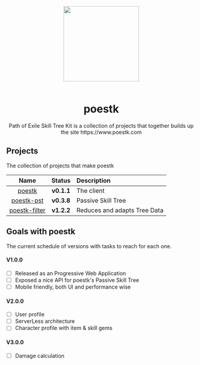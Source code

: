 <div align="center">
  <a href="https://www.poestk.com">
    <img width="200" heigth="200" src="http://www.emilnordling.com/logo.svg">
  </a>
  <br>
  <br>
  
  <h1>poestk</h1>
  <p>
  Path of Exile Skill Tree Kit is a collection of projects that together builds up the site https://www.poestk.com
  <p>
</div>

## Projects
The collection of projects that make poestk

|Name|Status|Description|
|:--:|:----:|:----------|
|<a href="https://github.com/EmilNordling/poestk/tree/master/client">poestk|**v0.1.1**|The client
|<a href="https://github.com/EmilNordling/poestk/tree/master/pst">poestk-pst|**v0.3.8**|Passive Skill Tree
|<a href="https://github.com/EmilNordling/poestk/tree/master/filter">poestk-filter|**v1.2.2**|Reduces and adapts Tree Data

## Goals with poestk
The current schedule of versions with tasks to reach for each one.

#### V1.0.0
- [ ] Released as an Progressive Web Application
- [ ] Exposed a nice API for poestk's Passive Skill Tree
- [ ] Mobile friendly, both UI and performance wise

#### V2.0.0
- [ ] User profile
- [ ] ServerLess architecture
- [ ] Character profile with item & skill gems

#### V3.0.0
- [ ] Damage calculation
